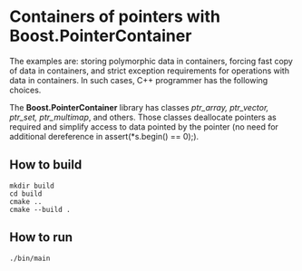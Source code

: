 # Containers of pointers with Boost.PointerContainer

The examples are: storing polymorphic data in containers, forcing fast copy of data in containers, and strict exception requirements for operations with data in containers. In such cases, C++ programmer has the following choices.

The **Boost.PointerContainer** library has classes *ptr_array, ptr_vector, ptr_set, ptr_multimap*, and others. Those classes deallocate pointers as required and simplify access to data pointed by the pointer (no need for additional dereference in assert(*s.begin() == 0);).

## How to build
```
mkdir build
cd build
cmake ..
cmake --build .
```

## How to run
```
./bin/main

```
